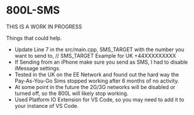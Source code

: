 # 800L-SMS

THIS IS A WORK IN PROGRESS

Things that could help. 

* Update Line 7 in the src/main.cpp, SMS_TARGET with the number you want to send to, // SMS_TARGET Example for UK +44XXXXXXXXX
* If Sending from an iPhone make sure you send as SMS, I had to disable iMessage settings. 
* Tested in the UK on the EE Network and found out the hard way the Pay-As-You-Go Sims stopped working after 6 months of no activity.
* At some point in the future the 2G/3G networks will be disabled or turned off, so the 800L will likely stop working.
* Used Platform IO Extension for VS Code, so you may need to add it to your instance of VS Code. 
